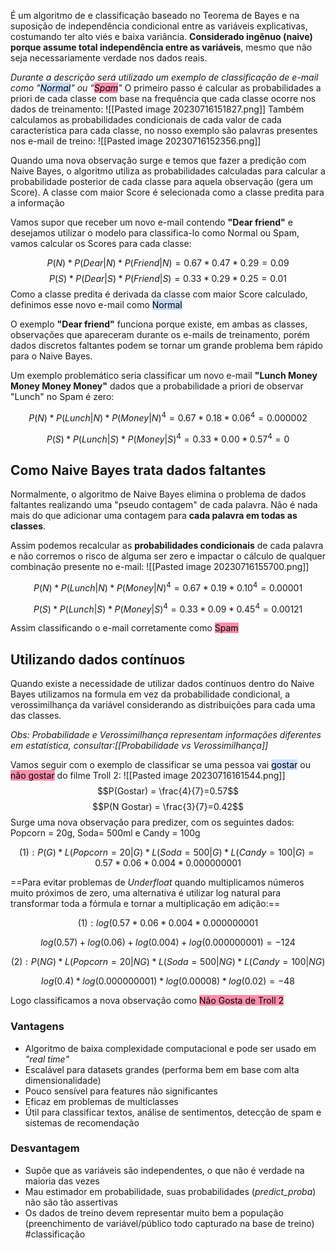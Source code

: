 É um algoritmo de e classificação baseado no Teorema de Bayes e na suposição de independência condicional entre as variáveis explicativas, costumando ter alto viés e baixa variância. **Considerado ingênuo (naive) porque assume total independência entre as variáveis**, mesmo que não seja necessariamente verdade nos dados reais.

*Durante a descrição será utilizado um exemplo de classificação de e-mail como "<mark style="background: #ADCCFFA6;">Normal</mark>" ou "<mark style="background: #FF5582A6;">Spam</mark>"*
O primeiro passo é calcular as probabilidades a priori de cada classe com base na frequência que cada classe ocorre nos dados de treinamento:
![[Pasted image 20230716151827.png]]
Também calculamos as probabilidades condicionais de cada valor de cada característica para cada classe, no nosso exemplo são palavras presentes nos e-mail de treino:
![[Pasted image 20230716152356.png]]

Quando uma nova observação surge e temos que fazer a predição com Naive Bayes, o algoritmo utiliza as probabilidades calculadas para calcular a probabilidade posterior de cada classe para aquela observação (gera um Score). A classe com maior Score é selecionada como a classe predita para a informação

Vamos supor que receber um novo e-mail contendo **"Dear friend"** e desejamos utilizar o modelo para classifica-lo como Normal ou Spam, vamos calcular os Scores para cada classe:

$$ P(N)*P(Dear|N)*P(Friend|N) = 0.67*0.47*0.29 = 0.09 $$
$$ P(S)*P(Dear|S)*P(Friend|S) = 0.33*0.29*0.25 = 0.01 $$
Como a classe predita é derivada da classe com maior Score calculado, definimos esse novo e-mail como <mark style="background: #ADCCFFA6;">Normal</mark>

O exemplo **"Dear friend"** funciona porque existe, em ambas as classes, observações que apareceram durante os e-mails de treinamento, porém dados discretos faltantes podem se tornar um grande problema bem rápido para o Naive Bayes.

Um exemplo problemático seria classificar um novo e-mail **"Lunch Money Money Money Money"** dados que a probabilidade a priori de observar "Lunch" no Spam é zero:

$$ P(N)*P(Lunch|N)*P(Money|N)^4 = 0.67*0.18*0.06^4 = 0.000002 $$

$$P(S)*P(Lunch|S)*P(Money|S)^4 = 0.33*0.00*0.57^4 = 0$$

## Como Naive Bayes trata dados faltantes
Normalmente, o algoritmo de Naive Bayes elimina o problema de dados faltantes realizando uma "pseudo contagem" de cada palavra. Não é nada mais do que adicionar uma contagem para **cada palavra em todas as classes**.

Assim podemos recalcular as **probabilidades condicionais** de cada palavra e não corremos o risco de alguma ser zero e impactar o cálculo de qualquer combinação presente no e-mail:
![[Pasted image 20230716155700.png]]

$$P(N)*P(Lunch|N)*P(Money|N)^4 = 0.67*0.19*0.10^4 = 0.00001$$

$$P(S)*P(Lunch|S)*P(Money|S)^4 = 0.33*0.09*0.45^4 = 0.00121$$

Assim classificando o e-mail corretamente como <mark style="background: #FF5582A6;">Spam</mark>

## Utilizando dados contínuos
Quando existe a necessidade de utilizar dados contínuos dentro do Naive Bayes utilizamos na formula  em vez da probabilidade condicional, a verossimilhança da variável considerando as distribuições para cada uma das classes.

*Obs: Probabilidade e Verossimilhança representam informações diferentes em estatística, consultar:[[Probabilidade vs Verossimilhança]]*

Vamos seguir com o exemplo de classificar se uma pessoa vai <mark style="background: #ADCCFFA6;">gostar</mark> ou <mark style="background: #FF5582A6;">não gostar</mark> do filme Troll 2:
![[Pasted image 20230716161544.png]]
$$P(Gostar) = \frac{4}{7}=0.57$$
$$P(N Gostar) = \frac{3}{7}=0.42$$
Surge uma nova observação para predizer, com os seguintes dados: Popcorn = 20g, Soda= 500ml e Candy = 100g

$$(1):P(G)*L(Popcorn=20|G)*L(Soda=500|G)*L(Candy=100|G) = 0.57*0.06*0.004*0.000000001$$

==Para evitar problemas de *Underfloat* quando multiplicamos números muito próximos de zero, uma alternativa é utilizar log natural para transformar toda a fórmula e tornar a multiplicação em adição:==

$$(1):log(0.57*0.06*0.004*0.000000001$$

$$log(0.57)+log(0.06)+log(0.004)+log(0.000000001) = -124$$

$$(2): P(NG)*L(Popcorn=20|NG)*L(Soda=500|NG)*L(Candy=100|NG)$$

$$log(0.4)*log(0.000000001)*log(0.00008)*log(0.02) = -48$$

Logo classificamos a nova observação como <mark style="background: #FF5582A6;">Não Gosta de Troll 2</mark>

### Vantagens
- Algoritmo de baixa complexidade computacional e pode ser usado em *"real time"*
- Escalável para datasets grandes (performa bem em base com alta dimensionalidade)
- Pouco sensível para features não significantes
- Eficaz em problemas de multiclasses
- Útil para classificar textos, análise de sentimentos, detecção de spam e sistemas de recomendação

### Desvantagem
- Supõe que as variáveis são independentes, o que não é verdade na maioria das vezes
- Mau estimador em probabilidade, suas probabilidades (*predict_proba*) não são tão assertivas
- Os dados de treino devem representar muito bem a população (preenchimento de variável/público todo capturado na base de treino)
#classificação 
